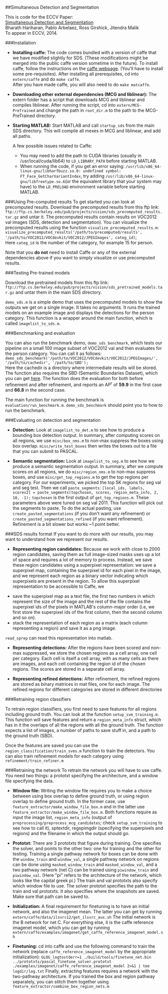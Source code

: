 ##Simultaneous Detection and Segmentation

This is code for the ECCV Paper:  
[Simultaneous Detection and Segmentation](http://www.cs.berkeley.edu/~bharath2/pubs/pdfs/BharathECCV2014.pdf)  
Bharath Hariharan, Pablo Arbelaez, Ross Girshick, Jitendra Malik  
To appear in ECCV, 2014.  


###Installation


* **Installing caffe:**
  The code comes bundled with a version of caffe that we have modified slightly for SDS. (These
  modifications might be merged into the public caffe version sometime in the future). To install
  caffe, follow the instructions on the [caffe webpage](caffe.berkeleyvision.org). (You'll have to
  install some pre-requisites). After installing all prerequisites, cd into `extern/caffe` and do `make caffe`.  
  After you have made caffe, you will also need to do `make matcaffe`.

* **Downloading other external dependencies (MCG and liblinear):**
  The extern folder has a script that downloads MCG and liblinear and compiles liblinear. 
  After running the script, cd into `extern/MCG-PreTrained` and change the path in `root_dir.m` to the path to the MCG-PreTrained
  directory.

* **Starting MATLAB:**
  Start MATLAB and call `startup_sds` from the main SDS directory. This will compile all
  mexes in MCG and liblinear, and add all paths.

  A few possible issues related to Caffe:
  + You may need to add the path to CUDA libraries (usually in /usr/local/cuda/lib64)
    to `LD_LIBRARY_PATH` before starting MATLAB.
  + When running the code, if you get an error saying:
    `/usr/lib/x86_64-linux-gnu/libharfbuzz.so.0: undefined symbol: FT_Face_GetCharVariantIndex`,
    try adding `/usr/lib/x86_64-linux-gnu/libfreetype.so.6`(or the equivalent library that
    your system may have) to the `LD_PRELOAD` environment variable before starting MATLAB. 
 



###Using Pre-computed results
To get started you can look at precomputed results.
Download the precomputed results from this ftp link:
`ftp://ftp.cs.berkeley.edu/pub/projects/vision/sds_precomputed_results.tar.gz`
and untar it. The precomputed results contain results on VOC2012 val images (SDS, detection and segmentation). 
You can visualize the precomputed results using the function `visualize_precomputed_results.m`:
`visualize_precomputed_results('/path/to/precomputed/results', '/path/to/VOC2012/VOCdevkit/VOC2012/JPEGImages', categ_id)`;   
Here `categ_id` is the number of the category, for example 15 for person.

Note that you **do not** need to install Caffe or any of the external dependencies above if you want to simply visualize
or use precomputed results.

###Testing Pre-trained models

Download the pretrained models from this ftp link:
`ftp://ftp.cs.berkeley.edu/pub/projects/vision/sds_pretrained_models.tar.gz`
and untar them in the main SDS directory. 

`demo_sds.m` is a simple demo that uses the precomputed models to show the outputs we get on a single image. It takes no arguments.
It runs the trained models on an example image and displays the detections for the person category.
This function is a wrapper around the main function, which is called `imagelist_to_sds.m`.

###Benchmarking and evaluation

You can also run the benchmark demo, `demo_sds_benchmark`, which tests our pipeline on a small 100 image subset of
VOC2012 val and then evaluates for the person category. You can call it as follows:  
`demo_sds_benchmark('/path/to/VOC2012/VOCdevkit/VOC2012/JPEGImages/', '/path/to/cachedir', '/path/to/SBD');`  
Here the cachedir is a directory where intermediate results will be stored. The function also requires the SBD
(Semantic Boundaries Dataset), which you can get [here](http://www.cs.berkeley.edu/~bharath2/codes/SBD/download.html).
The function does the evaluation for both before refinement and after refinement, and reports an AP<sup>r</sup> of **59.9** in the first case and **66.8** in the second case. 



The main function for running the benchmark is `evaluation/run_benchmark.m`. `demo_sds_benchmark` should point 
you to how to run the benchmark.

###Evaluating on detection and segmentation

* **Detection:**
  Look at `imagelist_to_det.m` to see how to produce a bounding box detection output. 
  In summary, after computing scores on all regions, we use `misc/box_nms.m` to non-max suppress the boxes
  using box overlap. `misc/write_test_boxes` then writes the boxes out to a file that you can submit to PASCAL.

* **Semantic segmentation:**
  Look at `imagelist_to_seg.m` to see how we produce a semantic segmentation output.
  In summary, after we compute scores on all regions, we do `misc/region_nms.m` to non-max suppress boxes,
  and use `misc/get_top_regions.m` to get the top regions per category. For our experiments, we picked the top 5K regions for seg val
  and seg test. Then we call `paste_segments`:
  `[local_ids, labels, scores2] = paste_segments(topchosen, scores, region_meta_info, 2, 10, -1);`
  `topchosen` is the first output of `get_top_regions.m`. These parameters above were tuned on seg val 2011.
  This function will pick out the segments to paste. To do the actual pasting, use `create_pasted_segmentations` (if you don't want any
  refinement) or `create_pasted_segmentations_refined` (if you want refinement). Refinement is a bit slower but works ~1 point better.



###SDS results format
If you want to do more with our results, you may want to understand how we represent our results.
* **Representing region candidates:**
 Because we work with close to 2000 region candidates, saving them as full image-sized masks
 uses up a lot of space and requires a lot of memory to process. Instead, we save these region
 candidates using a superpixel representation: we save a superpixel map, containing the superpixel id 
 for each pixel in the image, and we represent each region as a binary vector indicating which
 superpixels are present in the region. To allow this superpixel representation to be accessible to
 Caffe, we 
 + save the superpixel map as a text file, the first two numbers in which represent the size of the
 image and the rest of the file contains the superpixel ids of the pixels in MATLAB's column-major order
 (i.e, we first store the superpixel ids of the first column, then the second column and so on).
 + stack the representation of each region as a matrix (each column representing a region) and save it as a png image.

 `read_sprep` can read this representation into matlab.

* **Representing detections:**
 After the regions have been scored and non-max suppressed, we store the chosen regions as a cell array, one cell
 per category. Each cell is itself a cell array, with as many cells as there are images, and each cell containing
 the region id of the chosen regions. The scores are stored in a separate cell array.

* **Representing refined detections:**
 After refinement, the refined regions are stored as binary matrices in mat files, one for each image. The refined
 regions for different categories are stored in different directories




###Retraining region classifiers

To retrain region classifiers, you first need to save features for all regions including ground truth. You can look at the function
`setup_svm_training.m`. This function will save features and return a `region_meta_info` struct, which has in it the overlaps of all the
regions with all the ground truth. The function expects a list of images, a number of paths to save stuff in, and a path to the
ground truth (SBD).

Once the features are saved you can use the `region_classification/train_svms.m` function to train the detectors.
You can also train refinement models for each category using `refinement/train_refiner.m` 

###Retraining the network
To retrain the network you will have to use caffe. You need two things: a prototxt specifying the architecture, and a window file specifying
the data.

* **Window file:**
Writing the window file requires you to make a choice between using box overlap to define ground truth, or using region overlap to define ground
truth. In the former case, use `feature_extractor/make_window_file_box.m` and in the latter use `feature_extractor/make_window_file_box.m`. Both functions
require as input the image list, `region_meta_info` (output of `preprocessing/preprocess_mcg_candidates`; check `setup_svm_training` to see how to call it), 
sptextdir, regspimgdir (specifying the superpixels and regions) and the filename in which the output should go.

* **Prototxt:**
There are 3 prototxts that figure during training. One specifies the solver, and points to the other two: one for training and the other for testing.
Training a single pathway network for boxes can be done with the `window_train` and `window_val`, a single pathway network on regions can be done using `masked_window_train`
and `masked_window_val`, and a two pathway network (net C) can be trained using `piwindow_train` and `piwindow_val`. (Here "pi" refers to the architecture of the network,
which looks like the capital greek pi.)
The train and val prototxts also specify which window file to use.
The solver prototxt specifies the path to the train and val prototxts. It also specifies where the snapshots are saved. Make sure that path can be saved to.

* **Initialization:**
 A final requirement for finetuning is to have an initial network, and also the imagenet mean. The latter you can get by running 
 `extern/caffe/data/ilsvrc12/get_ilsvrc_aux.sh`
 The initial network is the B network for net C. For everything else, it is the caffe reference imagenet model, which you can get by running
 `extern/caffe/examples/imagenet/get_caffe_reference_imagenet_model.sh`
 
* **Finetuning:**
 cd into caffe and use the following command to train the network (replace `caffe_reference_imagenet_model` by the appropriate initialization):
 `GLOG_logtostderr=1 ./build/tools/finetune_net.bin ../prototxts/pascal_finetune_solver.prototxt ./examples/imagenet/caffe_reference_imagenet_model 2>&1 | tee logdir/log.txt`
 Finally, extracting features requires a network with the two-pathway architecture. If you trained the box and region pathway separately, you can stitch them together
 using `feature_extractor/combine_box_region_nets.m`




